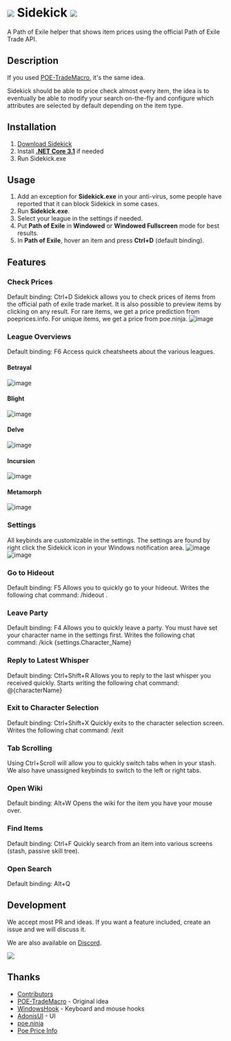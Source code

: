 # [![](https://i.imgur.com/1B5jR3D.png)](#) Sidekick [![](https://img.shields.io/github/v/release/domialex/sidekick?style=flat-square)](https://github.com/domialex/Sidekick/releases/latest/download/Sidekick.exe)
A Path of Exile helper that shows item prices using the official Path of Exile Trade API.

## Description
If you used [POE-TradeMacro](https://github.com/PoE-TradeMacro/POE-TradeMacro), it's the same idea.

Sidekick should be able to price check almost every item, the idea is to eventually be able to modify your search on-the-fly and configure which attributes are selected by default depending on the item type.

## Installation
1. [Download Sidekick](https://github.com/domialex/Sidekick/releases/latest/download/Sidekick.exe)
2. Install **[.NET Core 3.1](https://dotnet.microsoft.com/download/dotnet-core/thank-you/runtime-desktop-3.1.4-windows-x64-installer)** if needed
3. Run Sidekick.exe

## Usage
1. Add an exception for **Sidekick.exe** in your anti-virus, some people have reported that it can block Sidekick in some cases.
2. Run **Sidekick.exe**.
3. Select your league in the settings if needed.
4. Put **Path of Exile** in **Windowed** or **Windowed Fullscreen** mode for best results.
5. In **Path of Exile**, hover an item and press **Ctrl+D** (default binding).

## Features
### Check Prices
Default binding: Ctrl+D
Sidekick allows you to check prices of items from the official path of exile trade market. It is also possible to preview items by clicking on any result. For rare items, we get a price prediction from poeprices.info.
For unique items, we get a price from poe.ninja.
![image](https://user-images.githubusercontent.com/5131398/76627770-fce5f600-6511-11ea-886e-ee824a3720d6.png)

### League Overviews
Default binding: F6
Access quick cheatsheets about the various leagues.

#### Betrayal
![image](https://user-images.githubusercontent.com/5131398/76628398-091e8300-6513-11ea-916a-02d296b98248.png)

#### Blight
![image](https://user-images.githubusercontent.com/5131398/76628415-0facfa80-6513-11ea-9959-16fbe443a6c9.png)

#### Delve
![image](https://user-images.githubusercontent.com/5131398/76628428-163b7200-6513-11ea-966f-7242406246bd.png)

#### Incursion
![image](https://user-images.githubusercontent.com/5131398/76628445-1cc9e980-6513-11ea-9746-3aa3bba0ac16.png)

#### Metamorph
![image](https://user-images.githubusercontent.com/5131398/76628461-22bfca80-6513-11ea-81bf-5219fd06f803.png)

### Settings
All keybinds are customizable in the settings. The settings are found by right click the Sidekick icon in your Windows notification area.
![image](https://user-images.githubusercontent.com/5131398/76629436-a4fcbe80-6514-11ea-8063-fb00b2a6aa6e.png)
![image](https://user-images.githubusercontent.com/5131398/76629450-a9c17280-6514-11ea-8c9f-17220c9139e0.png)

### Go to Hideout
Default binding: F5
Allows you to quickly go to your hideout. Writes the following chat command: /hideout .

### Leave Party
Default binding: F4
Allows you to quickly leave a party. You must have set your character name in the settings first. Writes the following chat command: /kick {settings.Character_Name}

### Reply to Latest Whisper
Default binding: Ctrl+Shift+R
Allows you to reply to the last whisper you received quickly. Starts writing the following chat command: @{characterName} 

### Exit to Character Selection
Default binding: Ctrl+Shift+X
Quickly exits to the character selection screen. Writes the following chat command: /exit

### Tab Scrolling
Using Ctrl+Scroll will allow you to quickly switch tabs when in your stash. We also have unassigned keybinds to switch to the left or right tabs.

### Open Wiki
Default binding: Alt+W
Opens the wiki for the item you have your mouse over.

### Find Items
Default binding: Ctrl+F
Quickly search from an item into various screens (stash, passive skill tree).

### Open Search
Default binding: Alt+Q

## Development
We accept most PR and ideas. If you want a feature included, create an issue and we will discuss it.

We are also available on [Discord](https://discord.gg/H4bg4GQ).

[![](https://img.shields.io/discord/664252463188279300?color=%23738AD6&label=Discord&style=flat-square)](https://discord.gg/H4bg4GQ)


## Thanks
- [Contributors](https://github.com/domialex/Sidekick/graphs/contributors)
- [POE-TradeMacro](https://github.com/PoE-TradeMacro/POE-TradeMacro) - Original idea
- [WindowsHook](https://github.com/topstarai/WindowsHook) - Keyboard and mouse hooks
- [AdonisUI](https://benruehl.github.io/adonis-ui/) - UI
- [poe.ninja](https://poe.ninja/)
- [Poe Price Info](https://www.poeprices.info/)

